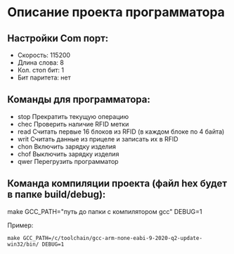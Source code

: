 # Описание проекта программатора

## Настройки Com порт:

- Скорость:       115200
- Длина слова:    8
- Кол. стоп бит:  1
- Бит паритета:   нет


## Команды для программатора:

- stop    Прекратить текущую операцию
- chec    Проверить наличие RFID метки
- read    Считать первые 16 блоков из RFID (в каждом блоке по 4 байта)
- writ    Считать данные из прицеле и записать их в RFID
- chon    Включить зарядку изделия
- chof    Выключить зарядку изделия
- qwer    Перегрузить программатор

## Команда компиляции проекта (файл hex будет в папке build/debug):

make GCC_PATH="путь до папки с компилятором gcc" DEBUG=1

Пример:

```shell
make GCC_PATH=/c/toolchain/gcc-arm-none-eabi-9-2020-q2-update-win32/bin/ DEBUG=1
```